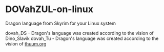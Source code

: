 # DOVahZUL-on-linux
Dragon language from Skyrim for your Linux system

dovah_DS - Dragon's language was created according to the vision of Dino_Slavik
dovah_Tu - Dragon's language was created according to the vision of [thuum.org](https://www.thuum.org)
